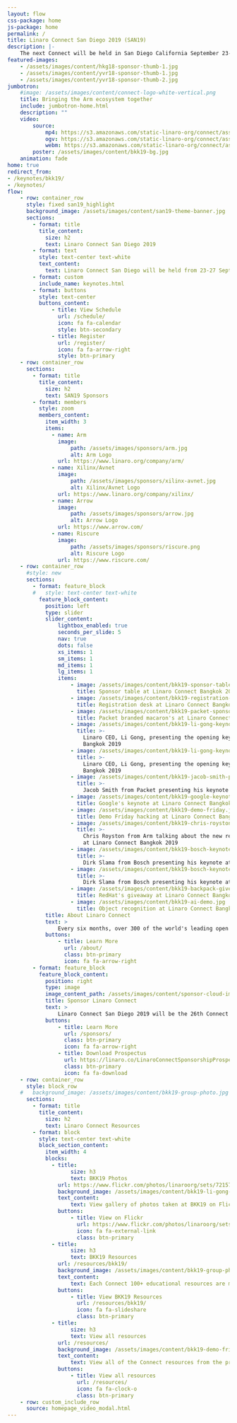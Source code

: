```yaml
---
layout: flow
css-package: home
js-package: home
permalink: /
title: Linaro Connect San Diego 2019 (SAN19)
description: |-
    The next Connect will be held in San Diego California September 23-27, 2019. Registration will be announced in May 2019
featured-images:
    - /assets/images/content/hkg18-sponsor-thumb-1.jpg
    - /assets/images/content/yvr18-sponsor-thumb-1.jpg
    - /assets/images/content/yvr18-sponsor-thumb-2.jpg
jumbotron:
    #image: /assets/images/content/connect-logo-white-vertical.png
    title: Bringing the Arm ecosystem together
    include: jumbotron-home.html
    description: ""
    video:
        source:
            mp4: https://s3.amazonaws.com/static-linaro-org/connect/assets/videos/LinaroConnectPromo.mp4
            ogv: https://s3.amazonaws.com/static-linaro-org/connect/assets/videos/LinaroConnectPromo.ogv
            webm: https://s3.amazonaws.com/static-linaro-org/connect/assets/videos/LinaroConnectPromo.webm
        poster: /assets/images/content/bkk19-bg.jpg
    animation: fade
home: true
redirect_from:
- /keynotes/bkk19/
- /keynotes/
flow:
    - row: container_row
      style: fixed san19_highlight
      background_image: /assets/images/content/san19-theme-banner.jpg
      sections:
        - format: title
          title_content:
            size: h2
            text: Linaro Connect San Diego 2019
        - format: text
          style: text-center text-white
          text_content:
            text: Linaro Connect San Diego will be held from 23-27 September 2019. Registration is now open!
        - format: custom
          include_name: keynotes.html
        - format: buttons
          style: text-center
          buttons_content:
              - title: View Schedule
                url: /schedule/
                icon: fa fa-calendar
                style: btn-secondary
              - title: Register
                url: /register/
                icon: fa fa-arrow-right
                style: btn-primary
    - row: container_row
      sections:
        - format: title
          title_content:
            size: h2
            text: SAN19 Sponsors
        - format: members
          style: zoom
          members_content:
            item_width: 3
            items:
              - name: Arm
                image:
                    path: /assets/images/sponsors/arm.jpg
                    alt: Arm Logo
                url: https://www.linaro.org/company/arm/
              - name: Xilinx/Avnet
                image:
                    path: /assets/images/sponsors/xilinx-avnet.jpg
                    alt: Xilinx/Avnet Logo
                url: https://www.linaro.org/company/xilinx/
              - name: Arrow
                image:
                    path: /assets/images/sponsors/arrow.jpg
                    alt: Arrow Logo
                url: https://www.arrow.com/
              - name: Riscure
                image:
                    path: /assets/images/sponsors/riscure.png
                    alt: Riscure Logo
                url: https://www.riscure.com/
    - row: container_row
      #style: new
      sections:
        - format: feature_block
        #   style: text-center text-white
          feature_block_content:
            position: left
            type: slider
            slider_content:
                lightbox_enabled: true
                seconds_per_slide: 5
                nav: true
                dots: false
                xs_items: 1
                sm_items: 1
                md_items: 1
                lg_items: 1
                items:
                    - image: /assets/images/content/bkk19-sponsor-table.jpg
                      title: Sponsor table at Linaro Connect Bangkok 2019
                    - image: /assets/images/content/bkk19-registration-desk.jpg
                      title: Registration desk at Linaro Connect Bangkok 2019
                    - image: /assets/images/content/bkk19-packet-sponsored-food.jpg
                      title: Packet branded macaron's at Linaro Connect Bangkok 2019
                    - image: /assets/images/content/bkk19-li-gong-keynote-linaro-matters.jpg
                      title: >-
                        Linaro CEO, Li Gong, presenting the opening keynote at Linaro Connect
                        Bangkok 2019
                    - image: /assets/images/content/bkk19-li-gong-keynote.jpg
                      title: >-
                        Linaro CEO, Li Gong, presenting the opening keynote at Linaro Connect
                        Bangkok 2019
                    - image: /assets/images/content/bkk19-jacob-smith-packet-keynote.jpg
                      title: >-
                        Jacob Smith from Packet presenting his keynote at Linaro Connect Bangkok 2019
                    - image: /assets/images/content/bkk19-google-keynote.jpg
                      title: Google's keynote at Linaro Connect Bangkok 2019
                    - image: /assets/images/content/bkk19-demo-friday.jpg
                      title: Demo Friday hacking at Linaro Connect Bangkok 2019
                    - image: /assets/images/content/bkk19-chris-royston-arm-developer-talk.jpg
                      title: >-
                        Chris Royston from Arm talking about the new revision of developer.arm.com
                        at Linaro Connect Bangkok 2019
                    - image: /assets/images/content/bkk19-bosch-keynote-2.jpg
                      title: >-
                        Dirk Slama from Bosch presenting his keynote at Linaro Connect Bangkok 2019
                    - image: /assets/images/content/bkk19-bosch-keynote.jpg
                      title: >-
                        Dirk Slama from Bosch presenting his keynote at Linaro Connect Bangkok 2019
                    - image: /assets/images/content/bkk19-backpack-giveaway.jpg
                      title: RedHat's giveaway at Linaro Connect Bangkok 2019.
                    - image: /assets/images/content/bkk19-ai-demo.jpg
                      title: Object recognition at Linaro Connect Bangkok 2019
            title: About Linaro Connect
            text: >
                Every six months, over 300 of the world's leading open source engineers working on Arm get together for a full week of engineering sessions and hacking at Linaro Connect. The next Connect will be held in San Diego California September 23-27, 2019. Registration is now open!
            buttons:
                - title: Learn More
                  url: /about/
                  class: btn-primary
                  icon: fa fa-arrow-right
        - format: feature_block
          feature_block_content:
            position: right
            type: image
            image_content_path: /assets/images/content/sponsor-cloud-image.png
            title: Sponsor Linaro Connect
            text: >
                Linaro Connect San Diego 2019 will be the 26th Connect since Linaro started in June 2010. Hundreds of the world’s best Linux on Arm developers come to Linaro Connect each time because they know it is the leading place to meet with the global community and to learn about what is going on in the industry. Sponsorship of the event puts your brand in front of all the event attendees – both the 400+ on-site and all those who participate remotely, as well as the thousands who view the website and social media before, during and after the event.
            buttons:
                - title: Learn More
                  url: /sponsors/
                  class: btn-primary
                  icon: fa fa-arrow-right
                - title: Download Prospectus
                  url: https://linaro.co/LinaroConnectSponsorshipProspectus
                  class: btn-primary
                  icon: fa fa-download
    - row: container_row
      style: block_row
    #   background_image: /assets/images/content/bkk19-group-photo.jpg
      sections:
        - format: title
          title_content:
            size: h2
            text: Linaro Connect Resources
        - format: block
          style: text-center text-white
          block_section_content:
            item_width: 4
            blocks:
              - title:
                    size: h3
                    text: BKK19 Photos
                url: https://www.flickr.com/photos/linaroorg/sets/72157695573962940
                background_image: /assets/images/content/bkk19-li-gong-keynote-linaro-matters.jpg
                text_content:
                    text: View gallery of photos taken at BKK19 on Flickr.
                buttons:
                    - title: View on Flickr
                      url: https://www.flickr.com/photos/linaroorg/sets/72157695573962940
                      icon: fa fa-external-link
                      class: btn-primary
              - title:
                    size: h3
                    text: BKK19 Resources
                url: /resources/bkk19/
                background_image: /assets/images/content/bkk19-group-photo.jpg
                text_content:
                    text: Each Connect 100+ educational resources are made available to the public. See the resources from BKK19.
                buttons:
                    - title: View BKK19 Resources
                      url: /resources/bkk19/
                      icon: fa fa-slideshare
                      class: btn-primary
              - title:
                    size: h3
                    text: View all resources
                url: /resources/
                background_image: /assets/images/content/bkk19-demo-friday.jpg
                text_content:
                    text: View all of the Connect resources from the previous Linaro Connect events.
                buttons:
                    - title: View all resources
                      url: /resources/
                      icon: fa fa-clock-o
                      class: btn-primary
    - row: custom_include_row
      source: homepage_video_modal.html
---
```

